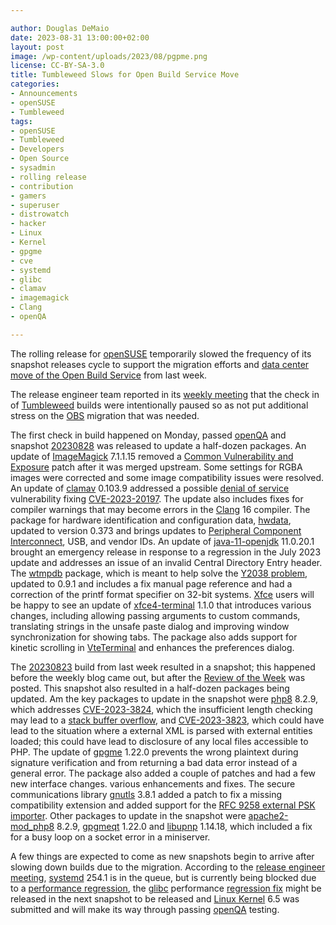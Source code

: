 ```yaml
---

author: Douglas DeMaio 
date: 2023-08-31 13:00:00+02:00
layout: post
image: /wp-content/uploads/2023/08/pgpme.png
license: CC-BY-SA-3.0
title: Tumbleweed Slows for Open Build Service Move
categories:
- Announcements
- openSUSE
- Tumbleweed
tags:
- openSUSE
- Tumbleweed
- Developers
- Open Source
- sysadmin
- rolling release
- contribution
- gamers
- superuser
- distrowatch
- hacker
- Linux
- Kernel
- gpgme
- cve
- systemd
- glibc
- clamav
- imagemagick
- Clang
- openQA

---
```


The rolling release for [openSUSE](https://get.opensuse.org/) temporarily slowed the frequency of its snapshot releases cycle to support the migration efforts and [data center move of the Open Build Service](https://news.opensuse.org/2023/08/23/obs-will-be-down-temp/) from last week.

The release engineer team reported in its [weekly meeting](https://lists.opensuse.org/archives/list/factory@lists.opensuse.org/thread/FEIEONE7CECY7XW6ZKFCCXIC6NNJMKLD/) that the check in of [Tumbleweed](https://get.opensuse.org/tumbleweed/) builds were intentionally paused so as not put additional stress on the [OBS](https://build.opensuse.org/) migration that was needed. 

The first check in build happened on Monday, passed [openQA](https://openqa.opensuse.org/) and snapshot [20230828](https://lists.opensuse.org/archives/list/factory@lists.opensuse.org/thread/D57IQQP73CVCDBALL5OYJOXYPMHAEEQG/) was released to update a half-dozen packages. An update of [ImageMagick](https://imagemagick.org/index.php) 7.1.1.15 removed a [Common Vulnerability and Exposure](https://en.wikipedia.org/wiki/Common_Vulnerabilities_and_Exposures) patch after it was merged upstream. Some settings for RGBA images were corrected and some image compatibility issues were resolved. An update of [clamav](https://www.clamav.net/) 0.103.9 addressed a possible [denial of service](https://en.wikipedia.org/wiki/Denial-of-service_attack) vulnerability fixing [CVE-2023-20197](https://www.suse.com/security/cve/CVE-2023-20197.html). The update also includes fixes for compiler warnings that may become errors in the [Clang](https://en.wikipedia.org/wiki/Clang) 16 compiler. The package for hardware identification and configuration data, [hwdata](https://github.com/vcrhonek/hwdata), updated to version 0.373 and brings updates to [Peripheral Component Interconnect](https://en.wikipedia.org/wiki/Peripheral_Component_Interconnect), USB, and vendor IDs. An update of [java-11-openjdk](https://openjdk.org/projects/jdk/11/) 11.0.20.1 brought an emergency release in response to a regression in the July 2023 update and addresses an issue of an invalid Central Directory Entry header. The [wtmpdb](https://lists.opensuse.org/archives/list/factory@lists.opensuse.org/thread/JO6ZRYWANF6NVKCSB3PZR2DXVI65VMYR/) package, which is meant to help solve the [Y2038 problem](https://en.wikipedia.org/wiki/Year_2038_problem), updated to  0.9.1 and includes a fix manual page reference and had a correction of the printf format specifier on 32-bit systems. [Xfce](https://www.xfce.org/) users will be happy to see an update of [xfce4-terminal](https://docs.xfce.org/apps/terminal/start) 1.1.0 that introduces various changes, including allowing passing arguments to custom commands, translating strings in the unsafe paste dialog and improving window synchronization for showing tabs. The package also adds support for kinetic scrolling in [VteTerminal](https://wiki.gnome.org/Apps/Terminal/VTE) and enhances the preferences dialog.

The [20230823](https://lists.opensuse.org/archives/list/factory@lists.opensuse.org/thread/SB5JENIFREFJVHVOMK5KDHBM22P5THSJ/) build from last week resulted in a snapshot; this happened before the weekly blog came out, but after the [Review of the Week](https://lists.opensuse.org/archives/list/factory@lists.opensuse.org/thread/DSD7J7NBGX3JB2UF2SWUEKZRXBSROEFT/) was posted. This snapshot also resulted in a half-dozen packages being updated. Am the key packages to update in the snapshot were [php8](https://www.php.net/) 8.2.9, which addresses [CVE-2023-3824](https://www.suse.com/security/cve/CVE-2023-3824.html), which the insufficient length checking may lead to a [stack buffer overflow](https://en.wikipedia.org/wiki/Stack_buffer_overflow), and [CVE-2023-3823](https://www.suse.com/security/cve/CVE-2023-3823.html), which could have lead to the situation where a external XML is parsed with external entities loaded; this could have lead to disclosure of any local files accessible to PHP. The update of [gpgme](https://www.gnupg.org/related_software/gpgme/) 1.22.0 prevents the wrong plaintext during signature verification and from returning a bad data error instead of a general error. The package also added a couple of patches and had a few new interface changes. various enhancements and fixes. The secure communications library [gnutls](https://www.gnutls.org/)  3.8.1 added a patch to fix a missing compatibility extension and added support for the [RFC 9258 external PSK importer](https://datatracker.ietf.org/doc/rfc9258/). Other packages to update in the snapshot were [apache2-mod_php8](https://www.php.net/) 8.2.9, [gpgmeqt](https://www.gnupg.org/related_software/gpgme/) 1.22.0 and [libupnp](https://github.com/pupnp/pupnp) 1.14.18, which included a fix for a busy loop on a socket error in a miniserver.

A few things are expected to come as new snapshots begin to arrive after slowing down builds due to the migration. According to the [release engineer meeting](https://lists.opensuse.org/archives/list/factory@lists.opensuse.org/thread/FEIEONE7CECY7XW6ZKFCCXIC6NNJMKLD/), [systemd](https://freedesktop.org/wiki/Software/systemd/) 254.1 is in the queue, but is currently being blocked due to a [performance regression](https://github.com/systemd/systemd/issues/28765), the [glibc](https://www.gnu.org/software/libc/) performance [regression fix](https://bugzilla.opensuse.org/show_bug.cgi?id=1214324) might be released in the next snapshot to be released and [Linux Kernel](https://www.kernel.org/) 6.5 was submitted and will make its way through passing [openQA](https://openqa.opensuse.org/) testing. 

<meta name="openSUSE, Tumbleweed, Developers, sysadmin, user, Open Source, rolling release, gamers, superuser, distrowatch, hacker, Linux, kernel, gpgme, systemd, gnutls, cve, glibc, clang, obs, imagemagick, clamav" content="HTML,CSS,XML,JavaScript">

